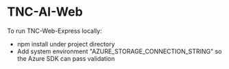 # TNC-AI-Web

To run TNC-Web-Express locally:
* npm install under project directory
* Add system environment "AZURE_STORAGE_CONNECTION_STRING" so the Azure SDK can pass validation
